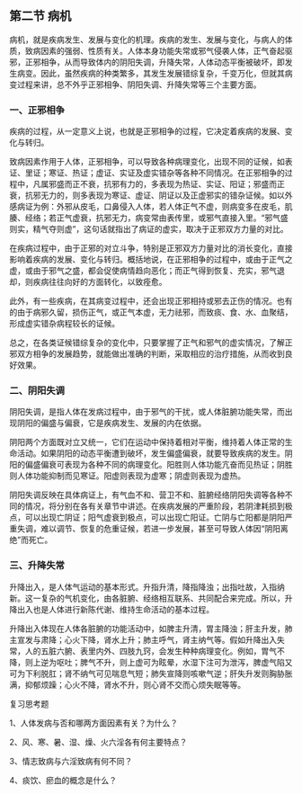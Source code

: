 ## 第二节  病机

病机，就是疾病发生、发展与变化的机理。疾病的发生、发展与变化，与病人的体质，致病因素的强弱、性质有关。人体本身功能失常或邪气侵袭人体，正气奋起驱邪，正邪相争，从而导致体内的阴阳失调，升降失常，人体动态平衡被破坏，即发生病变。因此，虽然疾病的种类繁多，其发生发展错综复杂，千变万化，但就其病变过程来讲，总不外乎正邪相争、阴阳失调、升降失常等三个主要方面。

### 一、正邪相争

疾病的过程，从一定意义上说，也就是正邪相争的过程，它决定着疾病的发展、变化与转归。

致病因素作用于人体，正邪相争，可以导致各种病理变化，出现不同的证候，如表证、里证；寒证、热证；虚证、实证及虚实错杂等各种不同情况。在正邪相争的过程中，凡属邪盛而正不衰，抗邪有力的，多表现为热证、实证、阳证；邪盛而正衰，抗邪无力的，则多表现为寒证、虚证、阴证以及正虚邪实的错杂证候。如以外感病证为例：外邪从皮毛，口鼻侵入人体，若人体正气不虚，则病变多在皮毛，肌腠、经络；若正气虚衰，抗邪无力，病变常由表传里，或邪气直接入里。“邪气盛则实，精气夺则虚”，这句话就指出了病证的虚实，取决于正邪双方力量的对比。

在疾病过程中，由于正邪的对立斗争，特别是正邪双方力量对比的消长变化，直接影响着疾病的发展、变化与转归。概括地说，在正邪相争的过程中，或由于正气之虚，或由于邪气之盛，都会促使病情趋向恶化；而正气得到恢复、充实，邪气退却，则疾病往往向好的方面转化，以致痊愈。

此外，有一些疾病，在其病变过程中，还会出现正邪相持或邪去正伤的情况。也有的由于病邪久留，损伤正气，或正气本虚，无力祛邪，而致痰、食、水、血聚结，形成虚实错杂病程较长的证候。

总之，在各类证候错综复杂的变化中，只要掌握了正气和邪气的虚实情况，了解正邪双方相争的发展趋势，就能做出准确的判断，采取相应的治疗措施，从而收到良好效果。

### 二、阴阳失调

阴阳失调，是指人体在发病过程中，由于邪气的干扰，或人体脏腑功能失常，而出现阴阳的偏盛与偏衰，它是疾病发生、发展的内在依据。

阴阳两个方面既对立又统一，它们在运动中保持着相对平衡，维持着人体正常的生命活动。如果阴阳的动态平衡遭到破坏，发生偏盛偏衰，就要导致疾病的发生。阴阳的偏盛偏衰可表现为各种不同的病理变化。阳胜则人体功能亢奋而见热证；阴胜则人体功能抑制而见寒证。阳虚则表现为虚寒；阴虚则表现为虚热。

阴阳失调反映在具体病证上，有气血不和、营卫不和、脏腑经络阴阳失调等各种不同的情况，将分别在各有关章节中讲述。在疾病发展的严重阶段，若阴津耗损到极点，可以出现亡阴证；阳气虚衰到极点，可以出现亡阳证。亡阴与亡阳都是阴阳严重失调，难以调节、恢复的危重证候，若进一步发展，甚至可导致人体因“阴阳离绝”而死亡。

### 三、升降失常

升降出入，是人体气运动的基本形式。升指升清，降指降浊；出指吐故，入指纳新。这一复杂的气机变化，由各脏腑、经络相互联系、共同配合来完成。所以，升降出入也是人体进行新陈代谢、维持生命活动的基本过程。

升降出入体现在人体各脏腑的功能活动中，如脾主升清，胃主降浊；肝主升发，肺主宣发与肃降；心火下降，肾水上升；肺主呼气，肾主纳气等。假如升降出入失常，人的五脏六腑、表里内外、四肢九窍，会发生种种病理变化。例如，胃气不降，则上逆为呕吐；脾气不升，则上虚可为眩晕，水湿下注可为泄泻，脾虚气陷又可为下利脱肛；肾不纳气可见喘息气短；肺失宣降则咳嗽气逆；肝失升发则胸胁胀满，抑郁烦躁；心火不降，肾水不升，则心肾不交而心烦失眠等等。

复习思考题

1、人体发病与否和哪两方面因素有关？为什么？

2、风、寒、暑、湿、燥、火六淫各有何主要特点？

3、情志致病与六淫致病有何不同？

4、痰饮、瘀血的概念是什么？
